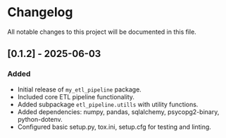 # Changelog

All notable changes to this project will be documented in this file.

## [0.1.2] - 2025-06-03
### Added
- Initial release of `my_etl_pipeline` package.
- Included core ETL pipeline functionality.
- Added subpackage `etl_pipeline.utills` with utility functions.
- Added dependencies: numpy, pandas, sqlalchemy, psycopg2-binary, python-dotenv.
- Configured basic setup.py, tox.ini, setup.cfg for testing and linting.
